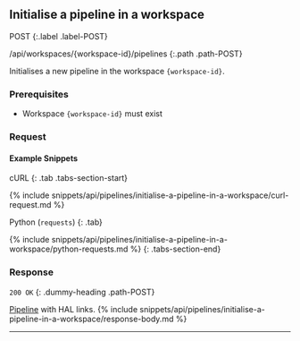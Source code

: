 ## Initialise a pipeline in a workspace

POST
{:.label .label-POST}

/api/workspaces/{workspace-id}/pipelines
{:.path .path-POST}

Initialises a new pipeline in the workspace `{workspace-id}`.

### Prerequisites
- Workspace `{workspace-id}` must exist

### Request

#### Example Snippets
cURL
{: .tab .tabs-section-start}

{% include snippets/api/pipelines/initialise-a-pipeline-in-a-workspace/curl-request.md %}

Python (`requests`)
{: .tab}

{% include snippets/api/pipelines/initialise-a-pipeline-in-a-workspace/python-requests.md %}
{: .tabs-section-end}

### Response
`200 OK`
{: .dummy-heading .path-POST}

[Pipeline](#pipeline) with HAL links.
{% include snippets/api/pipelines/initialise-a-pipeline-in-a-workspace/response-body.md %}

---
